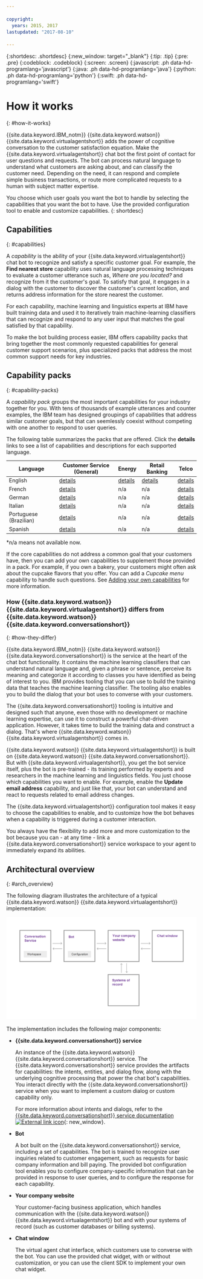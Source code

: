 ```yaml
---

copyright:
  years: 2015, 2017
lastupdated: "2017-08-10"

---
```


{:shortdesc: .shortdesc}
{:new_window: target="_blank"}
{:tip: .tip}
{:pre: .pre}
{:codeblock: .codeblock}
{:screen: .screen}
{:javascript: .ph data-hd-programlang='javascript'}
{:java: .ph data-hd-programlang='java'}
{:python: .ph data-hd-programlang='python'}
{:swift: .ph data-hd-programlang='swift'}

# How it works
{: #how-it-works}

{{site.data.keyword.IBM_notm}} {{site.data.keyword.watson}} {{site.data.keyword.virtualagentshort}} adds the power of cognitive conversation to the customer satisfaction equation. Make the {{site.data.keyword.virtualagentshort}} chat bot the first point of contact for user questions and requests. The bot can process natural language to  understand what customers are asking about, and can classify the customer need. Depending on the need, it can respond and complete simple business transactions, or route more complicated requests to a human with subject matter expertise.

You choose which user goals you want the bot to handle by selecting the capabilities that you want the bot to have. Use the provided configuration tool to enable and customize capabilities.
{: shortdesc}

## Capabilities
{: #capabilities}

A *capability* is the ability of your {{site.data.keyword.virtualagentshort}} chat bot to recognize and satisfy a specific customer goal. For example, the **Find nearest store** capability uses natural language processing techniques to evaluate a customer utterance such as, *Where are you located?* and recognize from it the customer's goal. To satisfy that goal, it engages in a dialog with the customer to discover the customer's current location, and returns address information for the store nearest the customer.

For each capability, machine learning and linguistics experts at IBM have built training data and used it to iteratively train machine-learning classifiers that can recognize and respond to any user input that matches the goal satisfied by that capability.

To make the bot building process easier, IBM offers capability packs that bring together the most commonly requested capabilities for general customer support scenarios, plus specialized packs that address the most common support needs for key industries.

## Capability packs
{: #capability-packs}

A *capability pack* groups the most important capabilities for your industry together for you. With tens of thousands of example utterances and counter examples, the IBM team has designed groupings of capabilities that address similar customer goals, but that can seemlessly coexist without competing with one another to respond to user queries.

The following table summarizes the packs that are offered. Click the **details** links to see a list of capabilities and descriptions for each supported language.

| Language | Customer Service (General) | Energy  | Retail Banking | Telco   |
|----------|----------------------------|---------|----------------|---------|
| English  | [details](/docs/services/virtual-agent/capabilities_list_general_en.html?locale=en)   | [details](/docs/services/virtual-agent/capabilities_list_energy.html?locale=en) | [details](/docs/services/virtual-agent/capabilities_list_banking.html?locale=en)        | [details](/docs/services/virtual-agent/capabilities_list_telco_en.html?locale=en) |
| French   | [details](/docs/services/virtual-agent/capabilities_list_general_fr.html)   | n/a     | n/a            | [details](/docs/services/virtual-agent/capabilities_list_telco_fr.html) |
| German   | [details](/docs/services/virtual-agent/capabilities_list_general_de.html) | n/a     | n/a            | [details](/docs/services/virtual-agent/capabilities_list_telco_de.html) |
| Italian | [details](/docs/services/virtual-agent/capabilities_list_general_it.html) | n/a | n/a | [details](/docs/services/virtual-agent/capabilities_list_telco_it.html) |
| Portuguese (Brazilian) | [details](/docs/services/virtual-agent/capabilities_list_general_pt-br.html)   | n/a     | n/a            | [details](/docs/services/virtual-agent/capabilities_list_telco_pt-br.html) |
| Spanish | [details](/docs/services/virtual-agent/capabilities_list_general_es.html)   | n/a     | n/a            | [details](/docs/services/virtual-agent/capabilities_list_telco_es.html) |

*n/a means not available now.

If the core capabilities do not address a common goal that your customers have, then you can add your own capabilities to supplement those provided in a pack. For example, if you own a bakery, your customers might often ask about the cupcake flavors that you offer. You can add a *Cupcake menu* capability to handle such questions. See [Adding your own capabilities](add-custom-capabilities.html) for more information.

### How {{site.data.keyword.watson}} {{site.data.keyword.virtualagentshort}} differs from {{site.data.keyword.watson}} {{site.data.keyword.conversationshort}}
{: #how-they-differ}

{{site.data.keyword.IBM_notm}} {{site.data.keyword.watson}} {{site.data.keyword.conversationshort}} is the service at the heart of the chat bot functionality. It contains the machine learning classifiers that can understand natural language and, given a phrase or sentence, perceive its meaning and categorize it according to classes you have identified as being of interest to you. IBM provides tooling that you can use to build the training data that teaches the machine learning classifier. The tooling also enables you to build the dialog that your bot uses to converse with your customers.

The {{site.data.keyword.conversationshort}} tooling is intuitive and designed such that anyone, even those with no development or machine learning expertise, can use it to construct a powerful chat-driven application. However, it takes time to build the training data and construct a dialog. That's where {{site.data.keyword.watson}} {{site.data.keyword.virtualagentshort}} comes in.

{{site.data.keyword.watson}} {{site.data.keyword.virtualagentshort}} is built on {{site.data.keyword.watson}} {{site.data.keyword.conversationshort}}. But with {{site.data.keyword.virtualagentshort}}, you get the bot service itself, plus the bot is pre-trained - its training performed by experts and researchers in the machine learning and linguistics fields. You just choose which capabilities you want to enable. For example, enable the **Update email address** capability, and just like that, your bot can understand and react to requests related to email address changes.

The {{site.data.keyword.virtualagentshort}} configuration tool makes it easy to choose the capabilities to enable, and to customize how the bot behaves when a capability is triggered during a customer interaction.

You always have the flexibility to add more and more customization to the bot because you can - at any time - link a {{site.data.keyword.conversationshort}} service workspace to your agent to immediately expand its abilities.

## Architectural overview
{: #arch_overview}

The following diagram illustrates the architecture of a typical {{site.data.keyword.watson}} {{site.data.keyword.virtualagentshort}} implementation:

![Architectural overview](images/arch-overview.png)

The implementation includes the following major components:

- **{{site.data.keyword.conversationshort}} service**

    An instance of the {{site.data.keyword.watson}} {{site.data.keyword.conversationshort}} service. The {{site.data.keyword.conversationshort}} service provides the artifacts for capabilities: the intents, entities, and dialog flow, along with the underlying cognitive processing that power the chat bot's capabilities. You interact directly with the {{site.data.keyword.conversationshort}} service when you want to implement a custom dialog or custom capability only.

    For more information about intents and dialogs, refer to the [{{site.data.keyword.conversationshort}} service documentation ![External link icon](../../icons/launch-glyph.svg "External link icon")](https://console.bluemix.net/docs/services/conversation/index.html#about){: new_window}.

- **Bot**

    A bot built on the {{site.data.keyword.conversationshort}} service, including a set of capabilities. The bot is trained to recognize user inquiries related to customer engagement, such as requests for basic company information and bill paying. The provided bot configuration tool enables you to configure company-specific information that can be provided in response to user queries, and to configure the response for each capability.

- **Your company website**

    Your customer-facing business application, which handles communication with the {{site.data.keyword.watson}} {{site.data.keyword.virtualagentshort}} bot and with your systems of record (such as customer databases or billing systems).

- **Chat window**

    The virtual agent chat interface, which customers use to converse with the bot. You can use the provided chat widget, with or without customization, or you can use the client SDK to implement your own chat widget.

